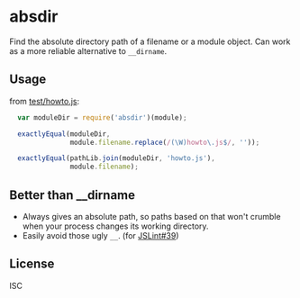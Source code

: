 ﻿
absdir
======
Find the absolute directory path of a filename or a module object.
Can work as a more reliable alternative to `__dirname`.


Usage
-----
from [test/howto.js](test/howto.js):
```javascript
  var moduleDir = require('absdir')(module);

  exactlyEqual(moduleDir,
               module.filename.replace(/(\W)howto\.js$/, ''));

  exactlyEqual(pathLib.join(moduleDir, 'howto.js'),
               module.filename);
```


Better than __dirname
---------------------
  * Always gives an absolute path, so paths based on that won't
    crumble when your process changes its working directory.
  * Easily avoid those ugly `__`.
    (for [JSLint#39](https://github.com/douglascrockford/JSLint/issues/39))




License
-------
ISC
